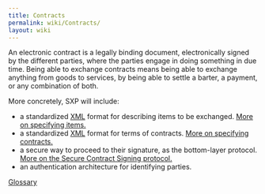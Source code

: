 ```yaml
---
title: Contracts
permalink: wiki/Contracts/
layout: wiki
---
```


An electronic contract is a legally binding document, electronically
signed by the different parties, where the parties engage in doing
something in due time. Being able to exchange contracts means being able
to exchange anything from goods to services, by being able to settle a
barter, a payment, or any combination of both.

More concretely, SXP will include:

-   a standardized [XML](/wiki/XML "wikilink") format for describing items to
    be exchanged. [More on
    specifying items.](/wiki/Items_Specification "wikilink")
-   a standardized [XML](/wiki/XML "wikilink") format for terms of contracts.
    [More on specifying contracts.](/wiki/Contracts_Specification "wikilink")
-   a secure way to proceed to their signature, as the
    bottom-layer protocol. [More on the Secure Contract
    Signing protocol.](/wiki/Secure_Contract_Signing_Protocol "wikilink")
-   an authentication architecture for identifying parties.

[Glossary](/wiki/Glossary "wikilink")

